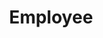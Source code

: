 ---
title: Employee
position:
parameters:
  - name:
    content:
content_markdown: |-
  When you click ‘Employees’ tab at first you can view below interface. Top of the page you can view most available employee type and their percentage through donut. Also you can get rough idea about the existing employees by using smart table.  
  According, by clicking ‘new employee’ button, you can create new employee in the system.Shows the interface for adding new employee.  
   {: .info }
   
  <a class="example-image-link" href="images/employee/1e.PNG" data-lightbox="example-1"><img class="example-image" src="images/employee/1e.PNG" alt="image-1"></a>
  
    <i>Create new employee</i>

  According by clicking ‘new employee’ button, you can create new employee in the system.Shows the interface for adding new employee.  
  {: .success }
  
   <i clsss="Ezuite">Employee Information</i>
   
   When you use ‘clear’ option, you can erase all details of the employee and if you want to edit only   few details of the employee, you can edit these fields and click ‘update’ button.    
  {: .success }
    <a class="example-image-link" href="images/employee/2.PNG" data-lightbox="example-1"><img class="example-image" src="images/employee/2.PNG" alt="image-1"></a>    
  
  <i clsss="Ezuite">Employee image</i>

  You can add employee image to the image box by using web cam or using file upload. When you want to save image by using web cam, you should click the ‘Capture’ button and if you want to save image by using image file, you should click the ‘Browse’ button. After loading employee details to the table, by using the basic functions you can view, edit and delete user information.   
  {: .success }
  
  <a class="example-image-link" href="images/employee/3.PNG" data-lightbox="example-1"><img class="example-image" src="images/employee/3.PNG" alt="image-1"></a>
  

left_code_blocks:
  - code_block:
    title:
    language:
right_code_blocks:
   <img src="images/1e.PNG"  width="600" height="600"/>
---